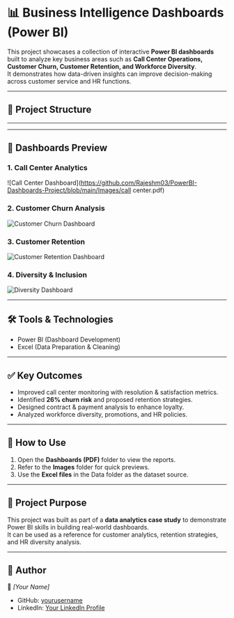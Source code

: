 # 📊 Business Intelligence Dashboards (Power BI)

This project showcases a collection of interactive **Power BI dashboards** built to analyze key business areas such as **Call Center Operations, Customer Churn, Customer Retention, and Workforce Diversity**.  
It demonstrates how data-driven insights can improve decision-making across customer service and HR functions.  

---

## 📂 Project Structure


---


---

## 📸 Dashboards Preview

### 1. Call Center Analytics
![Call Center Dashboard](https://github.com/Rajeshm03/PowerBI-Dashboards-Project/blob/main/Images/call center.pdf)

### 2. Customer Churn Analysis
![Customer Churn Dashboard](https://github.com/yourusername/PowerBI-Dashboards-Project/blob/main/Images/Churn-Dashboard.png)

### 3. Customer Retention
![Customer Retention Dashboard](https://github.com/yourusername/PowerBI-Dashboards-Project/blob/main/Images/Customer-Retention-Dashboard.png)

### 4. Diversity & Inclusion
![Diversity Dashboard](https://github.com/yourusername/PowerBI-Dashboards-Project/blob/main/Images/Diversity-Dashboard.png)

---

## 🛠 Tools & Technologies
- Power BI (Dashboard Development)  
- Excel (Data Preparation & Cleaning)  

---

## ✅ Key Outcomes
- Improved call center monitoring with resolution & satisfaction metrics.  
- Identified **26% churn risk** and proposed retention strategies.  
- Designed contract & payment analysis to enhance loyalty.  
- Analyzed workforce diversity, promotions, and HR policies.  

---

## 📌 How to Use
1. Open the **Dashboards (PDF)** folder to view the reports.  
2. Refer to the **Images** folder for quick previews.  
3. Use the **Excel files** in the Data folder as the dataset source.  

---

## 🚀 Project Purpose
This project was built as part of a **data analytics case study** to demonstrate Power BI skills in building real-world dashboards.  
It can be used as a reference for customer analytics, retention strategies, and HR diversity analysis.  

---

## 🔗 Author
👤 *[Your Name]*  
- GitHub: [yourusername](https://github.com/yourusername)  
- LinkedIn: [Your LinkedIn Profile](https://linkedin.com/in/yourprofile)  


